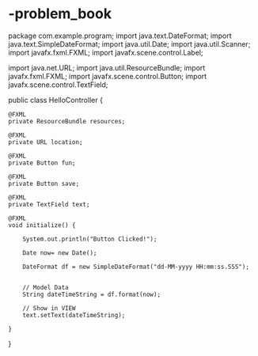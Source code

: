 # -problem_book
package com.example.program;
import java.text.DateFormat;
import java.text.SimpleDateFormat;
import java.util.Date;
import java.util.Scanner;
import javafx.fxml.FXML;
import javafx.scene.control.Label;

import java.net.URL;
import java.util.ResourceBundle;
import javafx.fxml.FXML;
import javafx.scene.control.Button;
import javafx.scene.control.TextField;

public class HelloController {

    @FXML
    private ResourceBundle resources;

    @FXML
    private URL location;

    @FXML
    private Button fun;

    @FXML
    private Button save;

    @FXML
    private TextField text;

    @FXML
    void initialize() {

        System.out.println("Button Clicked!");

        Date now= new Date();

        DateFormat df = new SimpleDateFormat("dd-MM-yyyy HH:mm:ss.SSS");


        // Model Data
        String dateTimeString = df.format(now);

        // Show in VIEW
        text.setText(dateTimeString);

    }

}
